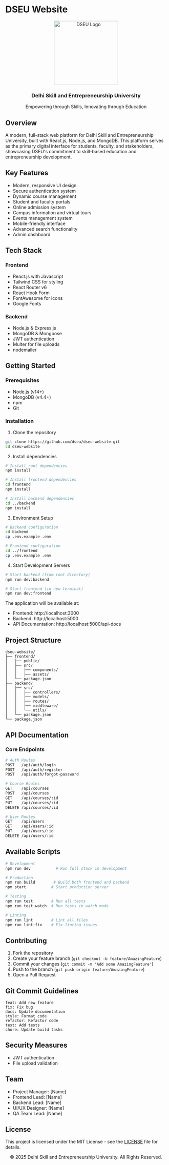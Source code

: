 # DSEU Website

<div align="center">
  <img src="/api/placeholder/200/200" alt="DSEU Logo" width="200"/>
  <h3>Delhi Skill and Entrepreneurship University</h3>
  <p>Empowering through Skills, Innovating through Education</p>
</div>

## Overview

A modern, full-stack web platform for Delhi Skill and Entrepreneurship University, built with React.js, Node.js, and MongoDB. This platform serves as the primary digital interface for students, faculty, and stakeholders, showcasing DSEU's commitment to skill-based education and entrepreneurship development.

## Key Features

- Modern, responsive UI design
- Secure authentication system
- Dynamic course management
- Student and faculty portals
- Online admission system
- Campus information and virtual tours
- Events management system
- Mobile-friendly interface
- Advanced search functionality
- Admin dashboard

## Tech Stack

### Frontend
- React.js with Javascript
- Tailwind CSS for styling
- React Router v6
- React Hook Form
- FontAwesome for icons
- Google Fonts

### Backend
- Node.js & Express.js
- MongoDB & Mongoose
- JWT authentication
- Multer for file uploads
- nodemailer

## Getting Started

### Prerequisites

- Node.js (v14+)
- MongoDB (v4.4+)
- npm
- Git

### Installation

1. Clone the repository
```bash
git clone https://github.com/dseu/dseu-website.git
cd dseu-website
```

2. Install dependencies
```bash
# Install root dependencies
npm install

# Install frontend dependencies
cd frontend
npm install

# Install backend dependencies
cd ../backend
npm install
```

3. Environment Setup
```bash
# Backend configuration
cd backend
cp .env.example .env

# Frontend configuration
cd ../frontend
cp .env.example .env
```

4. Start Development Servers
```bash
# Start backend (from root directory)
npm run dev:backend

# Start frontend (in new terminal)
npm run dev:frontend
```

The application will be available at:
- Frontend: http://localhost:3000
- Backend: http://localhost:5000
- API Documentation: http://localhost:5000/api-docs

## Project Structure

```
dseu-website/
├── frontend/
│   ├── public/
│   ├── src/
│   │   ├── components/
│   │   ├── assets/   
│   └── package.json
├── backend/
│   ├── src/
│   │   ├── controllers/
│   │   ├── models/
│   │   ├── routes/
│   │   ├── middleware/
│   │   └── utils/
│   └── package.json
└── package.json
```

## API Documentation

### Core Endpoints

```bash
# Auth Routes
POST   /api/auth/login
POST   /api/auth/register
POST   /api/auth/forgot-password

# Course Routes
GET    /api/courses
POST   /api/courses
GET    /api/courses/:id
PUT    /api/courses/:id
DELETE /api/courses/:id

# User Routes
GET    /api/users
GET    /api/users/:id
PUT    /api/users/:id
DELETE /api/users/:id
```

## Available Scripts

```bash
# Development
npm run dev           # Run full stack in development

# Production
npm run build        # Build both frontend and backend
npm start           # Start production server

# Testing
npm run test        # Run all tests
npm run test:watch  # Run tests in watch mode

# Linting
npm run lint        # Lint all files
npm run lint:fix    # Fix linting issues
```

## Contributing

1. Fork the repository
2. Create your feature branch (`git checkout -b feature/AmazingFeature`)
3. Commit your changes (`git commit -m 'Add some AmazingFeature'`)
4. Push to the branch (`git push origin feature/AmazingFeature`)
5. Open a Pull Request

## Git Commit Guidelines

```
feat: Add new feature
fix: Fix bug
docs: Update documentation
style: Format code
refactor: Refactor code
test: Add tests
chore: Update build tasks
```

## Security Measures

- JWT authentication
- File upload validation

## Team

- Project Manager: [Name]
- Frontend Lead: [Name]
- Backend Lead: [Name]
- UI/UX Designer: [Name]
- QA Team Lead: [Name]

## License

This project is licensed under the MIT License - see the [LICENSE](LICENSE) file for details.

<div align="center">
  © 2025 Delhi Skill and Entrepreneurship University. All Rights Reserved.
</div>
